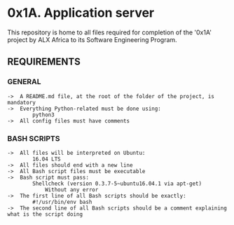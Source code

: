 # 0x1A. Application server

This repository is home to all files required for completion of the '0x1A' project by ALX Africa to its Software Engineering Program.

## REQUIREMENTS

### GENERAL

```
->	A README.md file, at the root of the folder of the project, is mandatory
->	Everything Python-related must be done using:
		python3
->	All config files must have comments
```

### BASH SCRIPTS

```
->	All files will be interpreted on Ubuntu:
		16.04 LTS
->	All files should end with a new line
->	All Bash script files must be executable
->	Bash script must pass:
		Shellcheck (version 0.3.7-5~ubuntu16.04.1 via apt-get)
			Without any error
->	The first line of all Bash scripts should be exactly:
		#!/usr/bin/env bash
->	The second line of all Bash scripts should be a comment explaining what is the script doing
```